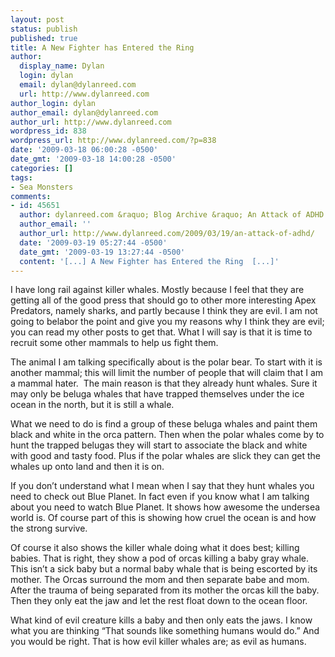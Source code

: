```yaml
---
layout: post
status: publish
published: true
title: A New Fighter has Entered the Ring
author:
  display_name: Dylan
  login: dylan
  email: dylan@dylanreed.com
  url: http://www.dylanreed.com
author_login: dylan
author_email: dylan@dylanreed.com
author_url: http://www.dylanreed.com
wordpress_id: 838
wordpress_url: http://www.dylanreed.com/?p=838
date: '2009-03-18 06:00:28 -0500'
date_gmt: '2009-03-18 14:00:28 -0500'
categories: []
tags:
- Sea Monsters
comments:
- id: 45651
  author: dylanreed.com &raquo; Blog Archive &raquo; An Attack of ADHD
  author_email: ''
  author_url: http://www.dylanreed.com/2009/03/19/an-attack-of-adhd/
  date: '2009-03-19 05:27:44 -0500'
  date_gmt: '2009-03-19 13:27:44 -0500'
  content: '[...] A New Fighter has Entered the Ring  [...]'
---
```

<p class="MsoNormal">I have long rail against killer whales. Mostly because I feel that they are getting all of the good press that should go to other more interesting Apex Predators, namely sharks, and partly because I think they are evil. I am not going to belabor the point and give you my reasons why I think they are evil; you can read my other posts to get that. What I will say is that it is time to recruit some other mammals to help us fight them.</p></p>
<p class="MsoNormal">The animal I am talking specifically about is the polar bear. To start with it is another mammal; this will limit the number of people that will claim that I am a mammal hater.<span>&nbsp; </span>The main reason is that they already hunt whales. Sure it may only be beluga whales that have trapped themselves under the ice ocean in the north, but it is still a whale.</p></p>
<p class="MsoNormal">What we need to do is find a group of these beluga whales and paint them black and white in the orca pattern. Then when the polar whales come by to hunt the trapped belugas they will start to associate the black and white with good and tasty food. Plus if the polar whales are slick they can get the whales up onto land and then it is on.</p></p>
<p class="MsoNormal">If you don&rsquo;t understand what I mean when I say that they hunt whales you need to check out Blue Planet. In fact even if you know what I am talking about you need to watch Blue Planet. It shows how awesome the undersea world is. Of course part of this is showing how cruel the ocean is and how the strong survive.</p></p>
<p class="MsoNormal">Of course it also shows the killer whale doing what it does best; killing babies. That is right, they show a pod of orcas killing a baby gray whale. This isn&rsquo;t a sick baby but a normal baby whale that is being escorted by its mother. The Orcas surround the mom and then separate babe and mom. After the trauma of being separated from its mother the orcas kill the baby. Then they only eat the jaw and let the rest float down to the ocean floor.</p></p>
<p class="MsoNormal">What kind of evil creature kills a baby and then only eats the jaws. I know what you are thinking &ldquo;That sounds like something humans would do.&rdquo; And you would be right. That is how evil killer whales are; as evil as humans.</p></p>
